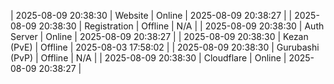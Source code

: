 | 2025-08-09 20:38:30 | Website | Online | 2025-08-09 20:38:27 |
| 2025-08-09 20:38:30 | Registration | Offline | N/A |
| 2025-08-09 20:38:30 | Auth Server | Online | 2025-08-09 20:38:27 |
| 2025-08-09 20:38:30 | Kezan (PvE) | Offline | 2025-08-03 17:58:02 |
| 2025-08-09 20:38:30 | Gurubashi (PvP) | Offline | N/A |
| 2025-08-09 20:38:30 | Cloudflare | Online | 2025-08-09 20:38:27 |
